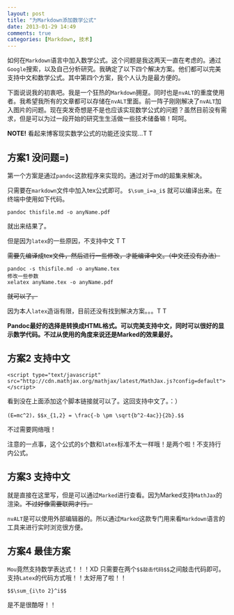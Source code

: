 ```yaml
---
layout: post
title: "为Markdown添加数学公式"
date: 2013-01-29 14:49
comments: true
categories: [Markdown, 技术]
---
```


如何在`Markdown`语言中加入数学公式。这个问题是我这两天一直在考虑的。通过`Google`搜索，以及自己分析研究。我确定了以下四个解决方案。他们都可以完美支持中文和数学公式。其中第四个方案，我个人认为是最方便的。

下面说说我的初衷吧。我是一个狂热的`Markdown`拥趸。同时也是`nvALT`的重度使用者。我希望我所有的文章都可以存储在`nvALT`里面。前一阵子刚刚解决了`nvALT`加入图片的问题。现在突发奇想是不是也应该实现数学公式的问题？虽然目前没有需求，但是可以为过一段开始的研究生生活做一些技术储备嘛！呵呵。

**NOTE!** 看起来博客现实数学公式的功能还没实现…T T

## 方案1 没问题=)

第一个方案是通过`pandoc`这款程序来实现的。通过对于md的超集来解决。

只需要在`markdown`文件中加入tex公式即可。
`$\sum_i=a_i$` 就可以编译出来。在终端中使用如下代码。

	pandoc thisfile.md -o anyName.pdf
		
就出来结果了。

但是因为`latex`的一些原因，不支持中文 T T

~~需要先编译成tex文件，然后进行一些修改，才能编译中文。（中文还没有办法）~~

	pandoc -s thisfile.md -o anyName.tex
	修改一些参数
	xelatex anyName.tex -o anyName.pdf

~~就可以了。~~

因为本人`latex`造诣有限，目前还没有找到解决方案。。。T T

**Pandoc最好的选择是转换成HTML格式。可以完美支持中文，同时可以很好的显示数学代码。不过从使用的角度来说还是Marked的效果最好。**

## 方案2 支持中文

	<script type="text/javascript" src="http://cdn.mathjax.org/mathjax/latest/MathJax.js?config=default"></script>

看到没在上面添加这个脚本链接就可以了。这回支持中文了。：）

	(E=mc^2)，$$x_{1,2} = \frac{-b \pm \sqrt{b^2-4ac}}{2b}.$$

不过需要网络哦！

注意的一点事，这个公式的`$`个数和`latex`标准不太一样哦！是两个啦！不支持行内公式。

## 方案3 支持中文
就是直接在这里写，但是可以通过`Marked`进行查看。因为Marked支持`MathJax`的渲染。~~不过好像需要联网才行。~~

`nvALT`是可以使用外部编辑器的。所以通过`Marked`这款专门用来看`Markdown`语言的工具来进行实时浏览很方便。

## 方案4 最佳方案
`Mou`竟然支持数学表达式！！！XD 只需要在两个`$$敲击代码$$`之间敲击代码即可。支持`Latex`的代码方式哦！！太好用了啦！！

	$$\sum_{i\to 2}^i$$

是不是很酷呀！！
